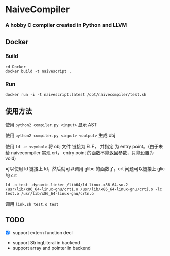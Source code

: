 # NaiveCompiler

### A hobby C compiler created in Python and LLVM

## Docker

### Build

```
cd Docker
docker build -t naivescript .
```

### Run

`docker run -i -t naivescript:latest /opt/naivecompiler/test.sh`

## 使用方法

使用 `python2 compiler.py <input>` 显示 AST

使用 `python2 compiler.py <input> <output>` 生成 obj

使用 `ld -e <symbol>` 将 obj 文件 链接为 ELF， 并指定 <symbol> 为 entry point。（由于未给 naivecompiler 实现 crt， entry point 的函数不能返回参数，只能设置为 void)

可以使用 ld 链接上 ld，然后就可以调用 glibc 的函数了。crt 问题可以链接上 glic 的 crt

`ld -o test -dynamic-linker /lib64/ld-linux-x86-64.so.2 /usr/lib/x86_64-linux-gnu/crt1.o /usr/lib/x86_64-linux-gnu/crti.o -lc test.o /usr/lib/x86_64-linux-gnu/crtn.o`

调用 `link.sh test.o test`

## TODO
 - [x] support extern function decl
 * support StringLiteral in backend
 * support array and pointer in backend
